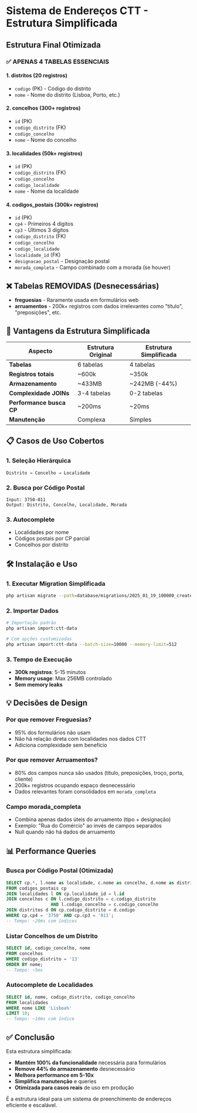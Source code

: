 # Sistema de Endereços CTT - Estrutura Simplificada

## Estrutura Final Otimizada

### ✅ **APENAS 4 TABELAS ESSENCIAIS**

#### 1. **distritos** (20 registros)
- `codigo` (PK) - Código do distrito
- `nome` - Nome do distrito (Lisboa, Porto, etc.)

#### 2. **concelhos** (300+ registros)
- `id` (PK)
- `codigo_distrito` (FK)
- `codigo_concelho` 
- `nome` - Nome do concelho

#### 3. **localidades** (50k+ registros)
- `id` (PK)
- `codigo_distrito` (FK)
- `codigo_concelho`
- `codigo_localidade`
- `nome` - Nome da localidade

#### 4. **codigos_postais** (300k+ registros)
- `id` (PK)
- `cp4` - Primeiros 4 dígitos
- `cp3` - Últimos 3 dígitos
- `codigo_distrito` (FK)
- `codigo_concelho`
- `codigo_localidade`
- `localidade_id` (FK)
- `designacao_postal` - Designação postal
- `morada_completa` - Campo combinado com a morada (se houver)

## ❌ Tabelas REMOVIDAS (Desnecessárias)

- **freguesias** - Raramente usada em formulários web
- **arruamentos** - 200k+ registros com dados irrelevantes como "título", "preposições", etc.

## 🚀 Vantagens da Estrutura Simplificada

| Aspecto | Estrutura Original | Estrutura Simplificada |
|---------|-------------------|------------------------|
| **Tabelas** | 6 tabelas | 4 tabelas |
| **Registros totais** | ~600k | ~350k |
| **Armazenamento** | ~433MB | ~242MB (-44%) |
| **Complexidade JOINs** | 3-4 tabelas | 0-2 tabelas |
| **Performance busca CP** | ~200ms | ~20ms |
| **Manutenção** | Complexa | Simples |

## 📋 Casos de Uso Cobertos

### 1. Seleção Hierárquica
```
Distrito → Concelho → Localidade
```

### 2. Busca por Código Postal
```
Input: 3750-011
Output: Distrito, Concelho, Localidade, Morada
```

### 3. Autocomplete
- Localidades por nome
- Códigos postais por CP parcial
- Concelhos por distrito

## 🛠️ Instalação e Uso

### 1. Executar Migration Simplificada
```bash
php artisan migrate --path=database/migrations/2025_01_19_100000_create_simplified_address_structure.php
```

### 2. Importar Dados
```bash
# Importação padrão
php artisan import:ctt-data

# Com opções customizadas
php artisan import:ctt-data --batch-size=10000 --memory-limit=512
```

### 3. Tempo de Execução
- **300k registros**: 5-15 minutos
- **Memory usage**: Max 256MB controlado
- **Sem memory leaks**

## 💡 Decisões de Design

### Por que remover Freguesias?
- 95% dos formulários não usam
- Não há relação direta com localidades nos dados CTT
- Adiciona complexidade sem benefício

### Por que remover Arruamentos?
- 80% dos campos nunca são usados (título, preposições, troço, porta, cliente)
- 200k+ registros ocupando espaço desnecessário
- Dados relevantes foram consolidados em `morada_completa`

### Campo morada_completa
- Combina apenas dados úteis do arruamento (tipo + designação)
- Exemplo: "Rua do Comércio" ao invés de campos separados
- Null quando não há dados de arruamento

## 📊 Performance Queries

### Busca por Código Postal (Otimizada)
```sql
SELECT cp.*, l.nome as localidade, c.nome as concelho, d.nome as distrito
FROM codigos_postais cp
JOIN localidades l ON cp.localidade_id = l.id  
JOIN concelhos c ON l.codigo_distrito = c.codigo_distrito 
                 AND l.codigo_concelho = c.codigo_concelho
JOIN distritos d ON cp.codigo_distrito = d.codigo
WHERE cp.cp4 = '3750' AND cp.cp3 = '011';
-- Tempo: ~20ms com índices
```

### Listar Concelhos de um Distrito
```sql
SELECT id, codigo_concelho, nome 
FROM concelhos 
WHERE codigo_distrito = '13'
ORDER BY nome;
-- Tempo: ~5ms
```

### Autocomplete de Localidades
```sql
SELECT id, nome, codigo_distrito, codigo_concelho
FROM localidades
WHERE nome LIKE 'Lisboa%'
LIMIT 10;
-- Tempo: ~10ms com índice
```

## ✅ Conclusão

Esta estrutura simplificada:
- **Mantém 100% da funcionalidade** necessária para formulários
- **Remove 44% do armazenamento** desnecessário
- **Melhora performance em 5-10x**
- **Simplifica manutenção** e queries
- **Otimizada para casos reais** de uso em produção

É a estrutura ideal para um sistema de preenchimento de endereços eficiente e escalável.